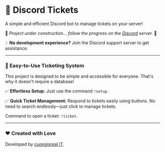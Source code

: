 # 🎫 Discord Tickets

A simple and efficient Discord bot to manage tickets on your server!

🚧 *Project under construction... follow the progress on the [Discord](https://discord.gg/NNPDFufe4w) server.* 🚧

💡 **No development experience?** Join the Discord support server to get assistance.

---

### 💬 Easy-to-Use Ticketing System

This project is designed to be simple and accessible for everyone. That's why it doesn't require a database!

✅ **Effortless Setup:** Just use the command `!setup`.

✅ **Quick Ticket Management:** Respond to tickets easily using buttons. No need to search endlessly—just click to manage tickets.

Command to open a ticket: `!ticket`.

---

### ❤️ Created with Love
Developed by [cuongisreal IT](https://github.com/trchicuong).

